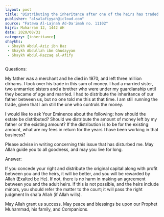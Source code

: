 ```yaml
---
layout: post
title: "Distributing the inheritance after one of the heirs has traded in it and made profits"
publisher: "alsalafiyyah@icloud.com"
source: "Fatawa Al-Lajnah Ad-Da'imah no. 11102"
hijri: Muharram 12, 1442 AH
date: 2020/08/31
category: [inheritance]
shaykhs: 
 - Shaykh Abdul-Aziz ibn Baz
 - Shaykh Abdullah ibn Ghudayyan
 - Shaykh Abdul-Razzaq al-Afify
---
```


Questions:

My father was a merchant and he died in 1970, and left three million dirhams. I took over his trade in this sum of money. I had a married sister, two unmarried sisters and a brother who were under my guardianship until they became of age and married. I had to distribute the inheritance of our father between us, but no one told me this at that time. I am still running the trade, given that I am still the one who controls the money.

I would like to ask Your Eminence about the following: how should the estate be distributed? Should we distribute the amount of money left by my father or the existing amount? If the distribution is to be for the existing amount, what are my fees in return for the years I have been working in that business?

Please advise in writing concerning this issue that has disturbed me. May Allah guide you to all goodness, and may you live for long.

Answer:

If you concede your right and distribute the original capital along with profit between you and the heirs, it will be better, and you will be rewarded by Allah (Exalted be He). If not, there is no harm in making an agreement between you and the adult heirs. If this is not possible, and the heirs include minors, you should refer the matter to the court; it will pass the right judgment In sha'a Allah (if Allah wills).

May Allah grant us success. May peace and blessings be upon our Prophet Muhammad, his family, and Companions.
